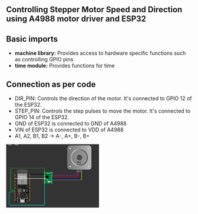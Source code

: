 ## **Controlling Stepper Motor Speed and Direction using A4988 motor driver and ESP32**


## Basic imports
* **machine library:** Provides access to hardware specific functions such as controlling GPIO pins
* **time module:** Provides functions for time






## **Connection as per code**
* DIR_PIN: Controls the direction of the motor. It's connected to GPIO 12 of the ESP32.
* STEP_PIN: Controls the step pulses to move the motor. It's connected to GPIO 14 of the ESP32.
* GND of ESP32 is connected to GND of A4988
* VIN of ESP32 is connected to VDD of A4988
* A1, A2, B1, B2 -> A-, A+, B-, B+


<img src="motot.png" alt="Stepper Motor Diagram" style="width:50%;">

